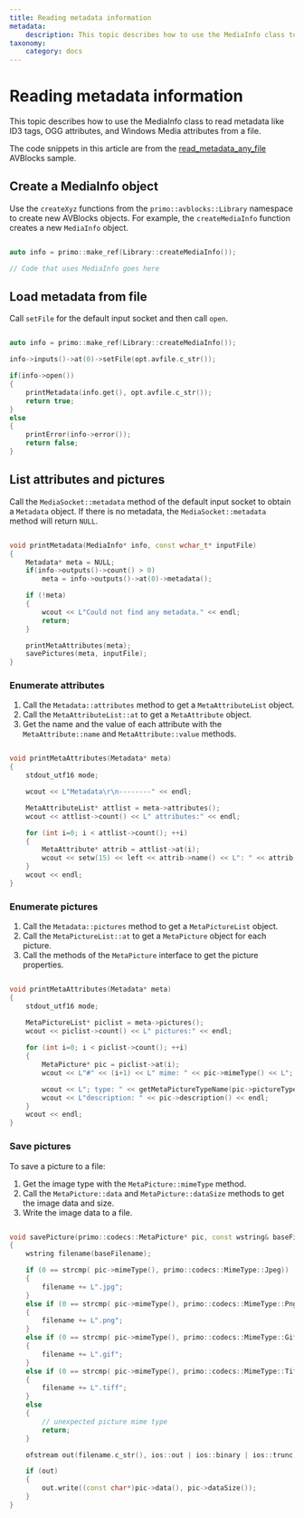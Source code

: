 ```yaml
---
title: Reading metadata information
metadata:
    description: This topic describes how to use the MediaInfo class to read metadata information like ID3 tags, and OGG and Windows Media metadata attributes from a file.
taxonomy:
    category: docs
---
```


# Reading metadata information

This topic describes how to use the MediaInfo class to read metadata like ID3 tags, OGG attributes, and Windows Media attributes from a file.

The code snippets in this article are from the [read_metadata_any_file](https://github.com/avblocks/avblocks-samples/tree/main/windows/cpp/samples/read_metadata_any_file) AVBlocks sample. 

## Create a MediaInfo object

Use the `createXyz` functions from the `primo::avblocks::Library` namespace to create new AVBlocks objects. For example, the `createMediaInfo` function creates a new `MediaInfo` object.

``` cpp

auto info = primo::make_ref(Library::createMediaInfo());

// Code that uses MediaInfo goes here

```

## Load metadata from file

Call `setFile` for the default input socket and then call `open`.

``` cpp

auto info = primo::make_ref(Library::createMediaInfo());

info->inputs()->at(0)->setFile(opt.avfile.c_str());

if(info->open())
{	
    printMetadata(info.get(), opt.avfile.c_str());
    return true;
}
else
{
    printError(info->error());
    return false;
}

```

## List attributes and pictures

Call the `MediaSocket::metadata` method of the default input socket to obtain a `Metadata` object. If there is no metadata, the `MediaSocket::metadata` method will return `NULL`.

``` cpp

void printMetadata(MediaInfo* info, const wchar_t* inputFile)
{
    Metadata* meta = NULL;
    if(info->outputs()->count() > 0)
        meta = info->outputs()->at(0)->metadata();

    if (!meta)
    {
        wcout << L"Could not find any metadata." << endl;
        return;
    }

    printMetaAttributes(meta);
    savePictures(meta, inputFile);
}

```

### Enumerate attributes

1. Call the `Metadata::attributes` method to get a `MetaAttributeList` object.
2. Call the `MetaAttributeList::at` to get a `MetaAttribute` object.
3. Get the name and the value of each attribute with the `MetaAttribute::name` and `MetaAttribute::value` methods.

<!-- end of list -->
 
``` cpp

void printMetaAttributes(Metadata* meta)
{
    stdout_utf16 mode;	

    wcout << L"Metadata\r\n--------" << endl;

    MetaAttributeList* attlist = meta->attributes();
    wcout << attlist->count() << L" attributes:" << endl;

    for (int i=0; i < attlist->count(); ++i)
    {
        MetaAttribute* attrib = attlist->at(i);
        wcout << setw(15) << left << attrib->name() << L": " << attrib->value() << endl;
    }
    wcout << endl;
}

```

### Enumerate pictures

1. Call the `Metadata::pictures` method to get a `MetaPictureList` object.
2. Call the `MetaPictureList::at` to get a `MetaPicture` object for each picture.
3. Call the methods of the `MetaPicture` interface to get the picture properties.

<!-- end of list -->
 
``` cpp

void printMetaAttributes(Metadata* meta)
{
    stdout_utf16 mode;	

    MetaPictureList* piclist = meta->pictures();
    wcout << piclist->count() << L" pictures:" << endl;
    
    for (int i=0; i < piclist->count(); ++i)
    {
        MetaPicture* pic = piclist->at(i);
        wcout << L"#" << (i+1) << L" mime: " << pic->mimeType() << L"; size: " << pic->dataSize();

        wcout << L"; type: " << getMetaPictureTypeName(pic->pictureType()) << endl;
        wcout << L"description: " << pic->description() << endl;
    }
    wcout << endl;
}

```

### Save pictures

To save a picture to a file:

1. Get the image type with the `MetaPicture::mimeType` method.
2. Call the `MetaPicture::data` and `MetaPicture::dataSize` methods to get the image data and size.
3. Write the image data to a file.

<!-- end of list -->

``` cpp

void savePicture(primo::codecs::MetaPicture* pic, const wstring& baseFilename)
{
    wstring filename(baseFilename);

    if (0 == strcmp( pic->mimeType(), primo::codecs::MimeType::Jpeg))
    {
        filename += L".jpg";
    }
    else if (0 == strcmp( pic->mimeType(), primo::codecs::MimeType::Png))
    {
        filename += L".png";
    }
    else if (0 == strcmp( pic->mimeType(), primo::codecs::MimeType::Gif))
    {
        filename += L".gif";
    }
    else if (0 == strcmp( pic->mimeType(), primo::codecs::MimeType::Tiff))
    {
        filename += L".tiff";
    }
    else
    {
        // unexpected picture mime type
        return;
    }

    ofstream out(filename.c_str(), ios::out | ios::binary | ios::trunc);

    if (out)
    {
        out.write((const char*)pic->data(), pic->dataSize());
    }
}
```

